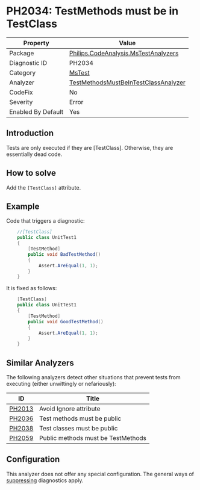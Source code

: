 # PH2034: TestMethods must be in TestClass

| Property | Value  |
|--|--|
| Package | [Philips.CodeAnalysis.MsTestAnalyzers](https://www.nuget.org/packages/Philips.CodeAnalysis.MsTestAnalyzers) |
| Diagnostic ID | PH2034 |
| Category  | [MsTest](../MsTest.md) |
| Analyzer | [TestMethodsMustBeInTestClassAnalyzer](https://github.com/philips-software/roslyn-analyzers/blob/main/Philips.CodeAnalysis.MsTestAnalyzers/TestMethodsMustBeInTestClassAnalyzer.cs)
| CodeFix  | No |
| Severity | Error |
| Enabled By Default | Yes |

## Introduction

Tests are only executed if they are [TestClass]. Otherwise, they are essentially dead code.

## How to solve

Add the `[TestClass]` attribute.

## Example

Code that triggers a diagnostic:
``` cs
    //[TestClass]
    public class UnitTest1
    {
        [TestMethod]
        public void BadTestMethod()
        {
            Assert.AreEqual(1, 1);
        }
    }
```

It is fixed as follows:
``` cs
    [TestClass]
    public class UnitTest1
    {
        [TestMethod]
        public void GoodTestMethod()
        {
            Assert.AreEqual(1, 1);
        }
    }
```

## Similar Analyzers

The following analyzers detect other situations that prevent tests from executing (either unwittingly or nefariously):

| ID | Title  |
|--|--|
| [PH2013](./PH2013.md) | Avoid Ignore attribute |
| [PH2036](./PH2036.md) | Test methods must be public |
| [PH2038](./PH2038.md) | Test classes must be public |
| [PH2059](./PH2059.md) | Public methods must be TestMethods |

## Configuration

This analyzer does not offer any special configuration. The general ways of [suppressing](https://learn.microsoft.com/en-us/dotnet/fundamentals/code-analysis/suppress-warnings) diagnostics apply.
